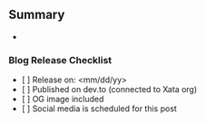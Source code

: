 ## Summary

-

### Blog Release Checklist

- \[ ] Release on: \<mm/dd/yy>
- \[ ] Published on dev.to (connected to Xata org)
- \[ ] OG image included
- \[ ] Social media is scheduled for this post

